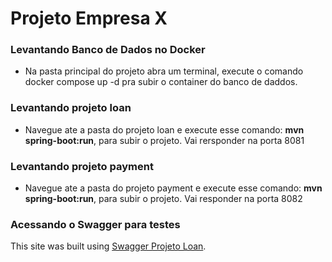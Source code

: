 # Projeto Empresa X

### Levantando Banco de Dados no Docker
- Na pasta principal do projeto abra um terminal, execute o comando docker compose up -d pra subir o container do banco de daddos.

### Levantando projeto loan
- Navegue ate a pasta do  projeto loan e execute esse comando: <strong>mvn spring-boot:run</strong>, para subir o projeto. Vai rersponder na porta 8081

### Levantando projeto payment
- Navegue ate a pasta do  projeto payment e execute esse comando: <strong>mvn spring-boot:run</strong>, para subir o projeto. Vai responder na porta 8082

### Acessando o Swagger para testes
This site was built using [Swagger Projeto Loan](http://localhost:8081/swagger-ui/index.html).